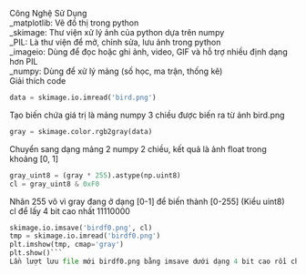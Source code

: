 Công Nghệ Sử Dụng<br>
_matplotlib: Vẽ đồ thị trong python<br>
_skimage: Thư viện xử lý ảnh của python dựa trên numpy<br>
_PIL: Là thư viện để mở, chỉnh sửa, lưu ảnh trong python<br>
_imageio: Dùng để đọc hoặc ghi ảnh, video, GIF và hỗ trợ nhiều định dạng hơn PIL<br>
_numpy: Dùng để xử lý mảng (số học, ma trận, thống kê)<br>
Giải thích code<br>
```python
data = skimage.io.imread('bird.png')
```
Tạo biến chứa giá trị là mảng numpy 3 chiều được biến ra từ ảnh bird.png
```python
gray = skimage.color.rgb2gray(data) 
```
Chuyển sang dạng mảng 2 numpy 2 chiều, kết quả là ảnh float trong khoảng [0, 1]
```python
gray_uint8 = (gray * 255).astype(np.uint8)
cl = gray_uint8 & 0xF0
```
Nhân 255 vô vì gray đang ở dạng [0-1] để biến thành [0-255] (Kiểu uint8)<br>
cl để lấy 4 bit cao nhất 11110000
```python
skimage.io.imsave('birdf0.png', cl)
tmp = skimage.io.imread('birdf0.png')
plt.imshow(tmp, cmap='gray')
plt.show()```
Lần lượt lưu file mới birdf0.png bằng imsave dưới dạng 4 bit cao rồi chuyển sang mảng numpy 2 chiều bằng imread và dùng imshow để vẽ đồ thị các điểm ảnh và show() để hiện ra màn hình.
